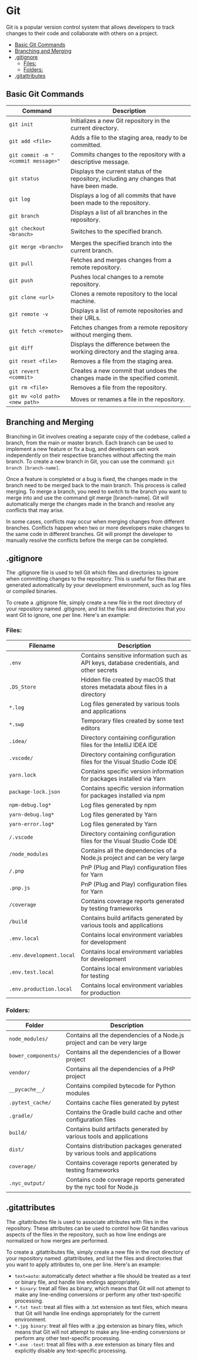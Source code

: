 <h1> Git </h1>
Git is a popular version control system that allows developers to track changes to their code and collaborate with others on a project. 
  
- [Basic Git Commands](#basic-git-commands)
- [Branching and Merging](#branching-and-merging)
- [.gitignore](#gitignore)
  - [Files:](#files)
  - [Folders:](#folders)
- [.gitattributes](#gitattributes)

## Basic Git Commands
| Command                            | Description                                                                               |
| ---------------------------------- | ----------------------------------------------------------------------------------------- |
| `git init`                         | Initializes a new Git repository in the current directory.                                |
| `git add <file>`                   | Adds a file to the staging area, ready to be committed.                                   |
| `git commit -m "<commit message>"` | Commits changes to the repository with a descriptive message.                             |
| `git status`                       | Displays the current status of the repository, including any changes that have been made. |
| `git log`                          | Displays a log of all commits that have been made to the repository.                      |
| `git branch`                       | Displays a list of all branches in the repository.                                        |
| `git checkout <branch>`            | Switches to the specified branch.                                                         |
| `git merge <branch>`               | Merges the specified branch into the current branch.                                      |
| `git pull`                         | Fetches and merges changes from a remote repository.                                      |
| `git push`                         | Pushes local changes to a remote repository.                                              |
| `git clone <url>`                  | Clones a remote repository to the local machine.                                          |
| `git remote -v`                    | Displays a list of remote repositories and their URLs.                                    |
| `git fetch <remote>`               | Fetches changes from a remote repository without merging them.                            |
| `git diff`                         | Displays the difference between the working directory and the staging area.               |
| `git reset <file>`                 | Removes a file from the staging area.                                                     |
| `git revert <commit>`              | Creates a new commit that undoes the changes made in the specified commit.                |
| `git rm <file>`                    | Removes a file from the repository.                                                       |
| `git mv <old path> <new path>`     | Moves or renames a file in the repository.                                                |

## Branching and Merging
Branching in Git involves creating a separate copy of the codebase, called a branch, from the main or master branch.
Each branch can be used to implement a new feature or fix a bug, and developers can work independently on their respective branches without affecting the main branch.
To create a new branch in Git, you can use the command: `git branch [branch-name]`.

Once a feature is completed or a bug is fixed, the changes made in the branch need to be merged back to the main branch.
This process is called merging.
To merge a branch, you need to switch to the branch you want to merge into and use the command git merge [branch-name].
Git will automatically merge the changes made in the branch and resolve any conflicts that may arise.

In some cases, conflicts may occur when merging changes from different branches.
Conflicts happen when two or more developers make changes to the same code in different branches.
Git will prompt the developer to manually resolve the conflicts before the merge can be completed.

## .gitignore
The .gitignore file is used to tell Git which files and directories to ignore when committing changes to the repository.
This is useful for files that are generated automatically by your development environment, such as log files or compiled binaries.

To create a .gitignore file, simply create a new file in the root directory of your repository named .gitignore, and list the files and directories that you want Git to ignore, one per line.
Here's an example:
### Files:
| Filename                 | Description                                                                              |
| ------------------------ | ---------------------------------------------------------------------------------------- |
| `.env`                   | Contains sensitive information such as API keys, database credentials, and other secrets |
| `.DS_Store`              | Hidden file created by macOS that stores metadata about files in a directory             |
| `*.log`                  | Log files generated by various tools and applications                                    |
| `*.swp`                  | Temporary files created by some text editors                                             |
| `.idea/`                 | Directory containing configuration files for the IntelliJ IDEA IDE                       |
| `.vscode/`               | Directory containing configuration files for the Visual Studio Code IDE                  |
| `yarn.lock`              | Contains specific version information for packages installed via Yarn                    |
| `package-lock.json`      | Contains specific version information for packages installed via npm                     |
| `npm-debug.log*`         | Log files generated by npm                                                               |
| `yarn-debug.log*`        | Log files generated by Yarn                                                              |
| `yarn-error.log*`        | Log files generated by Yarn                                                              |
| `/.vscode`               | Directory containing configuration files for the Visual Studio Code IDE                  |
| `/node_modules`          | Contains all the dependencies of a Node.js project and can be very large                 |
| `/.pnp`                  | PnP (Plug and Play) configuration files for Yarn                                         |
| `.pnp.js`                | PnP (Plug and Play) configuration files for Yarn                                         |
| `/coverage`              | Contains coverage reports generated by testing frameworks                                |
| `/build`                 | Contains build artifacts generated by various tools and applications                     |
| `.env.local`             | Contains local environment variables for development                                     |
| `.env.development.local` | Contains local environment variables for development                                     |
| `.env.test.local`        | Contains local environment variables for testing                                         |
| `.env.production.local`  | Contains local environment variables for production                                      |
### Folders:
| Folder              | Description                                                                |
| ------------------- | -------------------------------------------------------------------------- |
| `node_modules/`     | Contains all the dependencies of a Node.js project and can be very large   |
| `bower_components/` | Contains all the dependencies of a Bower project                           |
| `vendor/`           | Contains all the dependencies of a PHP project                             |
| `__pycache__/`      | Contains compiled bytecode for Python modules                              |
| `.pytest_cache/`    | Contains cache files generated by pytest                                   |
| `.gradle/`          | Contains the Gradle build cache and other configuration files              |
| `build/`            | Contains build artifacts generated by various tools and applications       |
| `dist/`             | Contains distribution packages generated by various tools and applications |
| `coverage/`         | Contains coverage reports generated by testing frameworks                  |
| `.nyc_output/`      | Contains code coverage reports generated by the nyc tool for Node.js       |



## .gitattributes
The .gitattributes file is used to associate attributes with files in the repository.
These attributes can be used to control how Git handles various aspects of the files in the repository, such as how line endings are normalized or how merges are performed.

To create a .gitattributes file, simply create a new file in the root directory of your repository named .gitattributes, and list the files and directories that you want to apply attributes to, one per line.
Here's an example:
- `text=auto`: automatically detect whether a file should be treated as a text or binary file, and handle line endings appropriately.
- `* binary`: treat all files as binary, which means that Git will not attempt to make any line-ending conversions or perform any other text-specific processing.
- `*.txt text`: treat all files with a .txt extension as text files, which means that Git will handle line endings appropriately for the current environment.
- `*.jpg binary`: treat all files with a .jpg extension as binary files, which means that Git will not attempt to make any line-ending conversions or perform any other text-specific processing.
- `*.exe -text`: treat all files with a .exe extension as binary files and explicitly disable any text-specific processing.